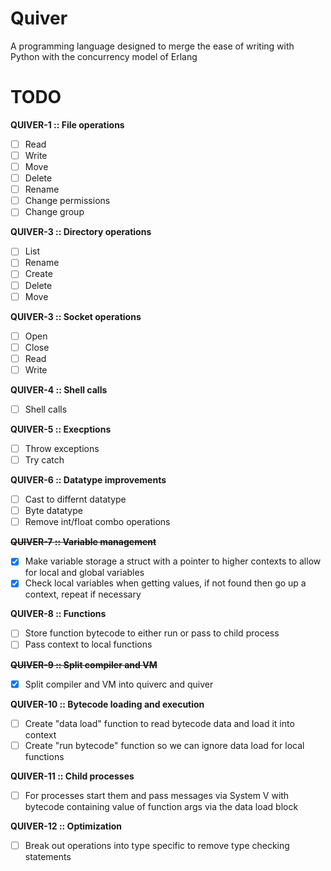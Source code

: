 # Quiver

A programming language designed to merge the ease of writing with Python with the concurrency model of Erlang

# TODO

**QUIVER-1 :: File operations**

- [ ] Read
- [ ] Write
- [ ] Move
- [ ] Delete
- [ ] Rename
- [ ] Change permissions
- [ ] Change group

**QUIVER-3 :: Directory operations**

- [ ] List
- [ ] Rename
- [ ] Create
- [ ] Delete
- [ ] Move

**QUIVER-3 :: Socket operations**

- [ ] Open
- [ ] Close
- [ ] Read
- [ ] Write

**QUIVER-4 :: Shell calls**

- [ ] Shell calls

**QUIVER-5 :: Execptions**

- [ ] Throw exceptions
- [ ] Try catch

**QUIVER-6 :: Datatype improvements**

- [ ] Cast to differnt datatype
- [ ] Byte datatype
- [ ] Remove int/float combo operations

**~~QUIVER-7 :: Variable management~~**

- [x] Make variable storage a struct with a pointer to higher contexts to allow for local and global variables
- [x] Check local variables when getting values, if not found then go up a context, repeat if necessary

**QUIVER-8 :: Functions**

- [ ] Store function bytecode to either run or pass to child process
- [ ] Pass context to local functions

**~~QUIVER-9 :: Split compiler and VM~~**

- [x] Split compiler and VM into quiverc and quiver

**QUIVER-10 :: Bytecode loading and execution**

- [ ] Create "data load" function to read bytecode data and load it into context
- [ ] Create "run bytecode" function so we can ignore data load for local functions

**QUIVER-11 :: Child processes**

- [ ] For processes start them and pass messages via System V with bytecode containing value of function args via the data load block

**QUIVER-12 :: Optimization**

- [ ] Break out operations into type specific to remove type checking statements
